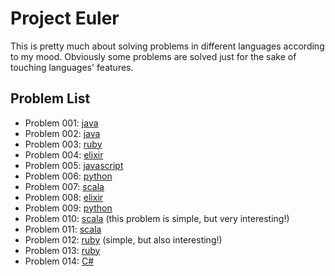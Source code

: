 # Project Euler

This is pretty much about solving problems in different languages according to my mood. Obviously some problems are solved just for the sake of touching languages' features.

## Problem List

 * Problem 001: [java](java/src/Problem001.java)
 * Problem 002: [java](java/src/Problem002.java)
 * Problem 003: [ruby](ruby/Problem003.rb)
 * Problem 004: [elixir](elixir/Problem004.exs)
 * Problem 005: [javascript](javascript/Problem005.js)
 * Problem 006: [python](python/Problem006.py)
 * Problem 007: [scala](scala/src/Problem007.scala)
 * Problem 008: [elixir](elixir/Problem008.exs)
 * Problem 009: [python](python/Problem009.py)
 * Problem 010: [scala](scala/src/Problem010.scala) (this problem is simple, but very interesting!)
 * Problem 011: [scala](scala/src/Problem011.scala)
 * Problem 012: [ruby](ruby/Problem012.rb) (simple, but also interesting!)
 * Problem 013: [ruby](ruby/Problem013.rb)
 * Problem 014: [C#](csharp/csharp/Problem014.cs)
